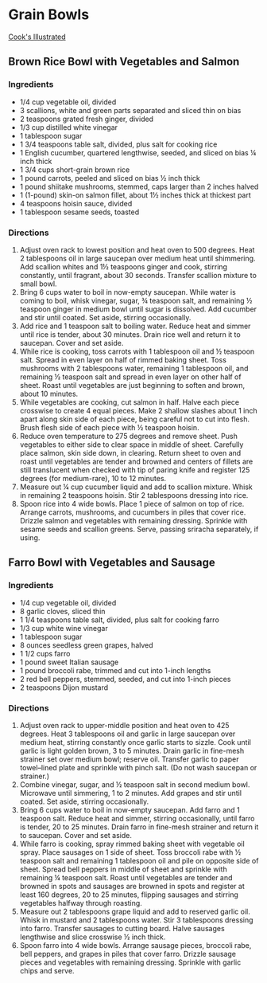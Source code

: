 # Grain Bowls
[Cook's Illustrated](https://www.cooksillustrated.com)

## Brown Rice Bowl with Vegetables and Salmon

### Ingredients
* 1/4	cup vegetable oil, divided
* 3	scallions, white and green parts separated and sliced thin on bias
* 2	teaspoons grated fresh ginger, divided
* 1/3	cup distilled white vinegar
* 1	tablespoon sugar
* 1 3/4	teaspoons table salt, divided, plus salt for cooking rice
* 1	English cucumber, quartered lengthwise, seeded, and sliced on bias ¼ inch thick
* 1 3/4	cups short-grain brown rice
* 1	pound carrots, peeled and sliced on bias ½ inch thick
* 1	pound shiitake mushrooms, stemmed, caps larger than 2 inches halved
* 1	(1-pound) skin-on salmon fillet, about 1½ inches thick at thickest part
* 4	teaspoons hoisin sauce, divided
* 1	tablespoon sesame seeds, toasted

### Directions
1. Adjust oven rack to lowest position and heat oven to 500 degrees. Heat 2 tablespoons oil in large saucepan over medium heat until shimmering. Add scallion whites and 1½ teaspoons ginger and cook, stirring constantly, until fragrant, about 30 seconds. Transfer scallion mixture to small bowl.
2. Bring 6 cups water to boil in now-empty saucepan. While water is coming to boil, whisk vinegar, sugar, ¾ teaspoon salt, and remaining ½ teaspoon ginger in medium bowl until sugar is dissolved. Add cucumber and stir until coated. Set aside, stirring occasionally.
3. Add rice and 1 teaspoon salt to boiling water. Reduce heat and simmer until rice is tender, about 30 minutes. Drain rice well and return it to saucepan. Cover and set aside.
4. While rice is cooking, toss carrots with 1 tablespoon oil and ½ teaspoon salt. Spread in even layer on half of rimmed baking sheet. Toss mushrooms with 2 tablespoons water, remaining 1 tablespoon oil, and remaining ½ teaspoon salt and spread in even layer on other half of sheet. Roast until vegetables are just beginning to soften and brown, about 10 minutes.
5. While vegetables are cooking, cut salmon in half. Halve each piece crosswise to create 4 equal pieces. Make 2 shallow slashes about 1 inch apart along skin side of each piece, being careful not to cut into flesh. Brush flesh side of each piece with ½ teaspoon hoisin.
6. Reduce oven temperature to 275 degrees and remove sheet. Push vegetables to either side to clear space in middle of sheet. Carefully place salmon, skin side down, in clearing. Return sheet to oven and roast until vegetables are tender and browned and centers of fillets are still translucent when checked with tip of paring knife and register 125 degrees (for medium-rare), 10 to 12 minutes.
7. Measure out ¼ cup cucumber liquid and add to scallion mixture. Whisk in remaining 2 teaspoons hoisin. Stir 2 tablespoons dressing into rice.
8. Spoon rice into 4 wide bowls. Place 1 piece of salmon on top of rice. Arrange carrots, mushrooms, and cucumbers in piles that cover rice. Drizzle salmon and vegetables with remaining dressing. Sprinkle with sesame seeds and scallion greens. Serve, passing sriracha separately, if using.

## Farro Bowl with Vegetables and Sausage

### Ingredients
* 1/4	cup vegetable oil, divided
* 8	garlic cloves, sliced thin
* 1 1/4	teaspoons table salt, divided, plus salt for cooking farro
* 1/3	cup white wine vinegar
* 1	tablespoon sugar
* 8	ounces seedless green grapes, halved
* 1 1/2	cups farro
* 1	pound sweet Italian sausage
* 1	pound broccoli rabe, trimmed and cut into 1-inch lengths
* 2	red bell peppers, stemmed, seeded, and cut into 1-inch pieces
* 2	teaspoons Dijon mustard

### Directions
1. Adjust oven rack to upper-middle position and heat oven to 425 degrees. Heat 3 tablespoons oil and garlic in large saucepan over medium heat, stirring constantly once garlic starts to sizzle. Cook until garlic is light golden brown, 3 to 5 minutes. Drain garlic in fine-mesh strainer set over medium bowl; reserve oil. Transfer garlic to paper towel–lined plate and sprinkle with pinch salt. (Do not wash saucepan or strainer.)
2. Combine vinegar, sugar, and ½ teaspoon salt in second medium bowl. Microwave until simmering, 1 to 2 minutes. Add grapes and stir until coated. Set aside, stirring occasionally.
3. Bring 6 cups water to boil in now-empty saucepan. Add farro and 1 teaspoon salt. Reduce heat and simmer, stirring occasionally, until farro is tender, 20 to 25 minutes. Drain farro in fine-mesh strainer and return it to saucepan. Cover and set aside.
4. While farro is cooking, spray rimmed baking sheet with vegetable oil spray. Place sausages on 1 side of sheet. Toss broccoli rabe with ½ teaspoon salt and remaining 1 tablespoon oil and pile on opposite side of sheet. Spread bell peppers in middle of sheet and sprinkle with remaining ¼ teaspoon salt. Roast until vegetables are tender and browned in spots and sausages are browned in spots and register at least 160 degrees, 20 to 25 minutes, flipping sausages and stirring vegetables halfway through roasting.
5. Measure out 2 tablespoons grape liquid and add to reserved garlic oil. Whisk in mustard and 2 tablespoons water. Stir 3 tablespoons dressing into farro. Transfer sausages to cutting board. Halve sausages lengthwise and slice crosswise ½ inch thick.
6. Spoon farro into 4 wide bowls. Arrange sausage pieces, broccoli rabe, bell peppers, and grapes in piles that cover farro. Drizzle sausage pieces and vegetables with remaining dressing. Sprinkle with garlic chips and serve.
